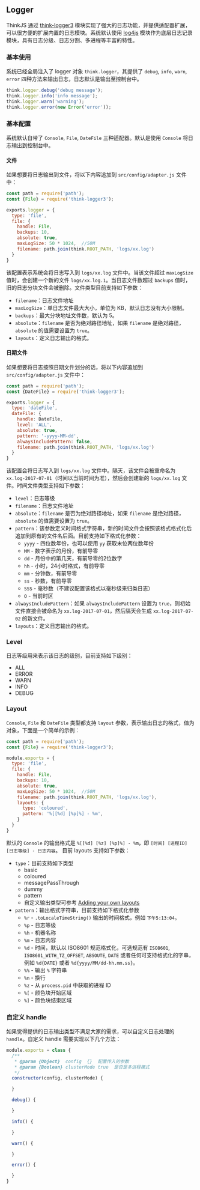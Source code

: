 ## Logger

ThinkJS 通过 [think-logger3](https://npmjs.com/think-logger3) 模块实现了强大的日志功能，并提供适配器扩展，可以很方便的扩展内置的日志模块。系统默认使用 [log4js](https://github.com/nomiddlename/log4js-node) 模块作为底层日志记录模块，具有日志分级、日志分割、多进程等丰富的特性。

### 基本使用

系统已经全局注入了 logger 对象 `think.logger`，其提供了 `debug`, `info`, `warn`, `error` 四种方法来输出日志，日志默认是输出至控制台中。

```javascript
think.logger.debug('debug message');
think.logger.info('info message');
think.logger.warn('warning');
think.logger.error(new Error('error'));
```

### 基本配置

系统默认自带了 `Console`, `File`, `DateFile` 三种适配器。默认是使用 `Console` 将日志输出到控制台中。

#### 文件

如果想要将日志输出到文件，将以下内容追加到 `src/config/adapter.js` 文件中：
```javascript
const path = require('path');
const {File} = require('think-logger3');

exports.logger = {
  type: 'file',
  file: {
    handle: File,
    backups: 10,
    absolute: true,
    maxLogSize: 50 * 1024,  //50M
    filename: path.join(think.ROOT_PATH, 'logs/xx.log')
  }
}

```

该配置表示系统会将日志写入到 `logs/xx.log` 文件中。当该文件超过 `maxLogSize` 值时，会创建一个新的文件 `logs/xx.log.1`。当日志文件数超过 `backups` 值时，旧的日志分块文件会被删除。文件类型目前支持如下参数：

- `filename`：日志文件地址
- `maxLogSize`：单日志文件最大大小，单位为 KB，默认日志没有大小限制。
- `backups`：最大分块地址文件数，默认为 5。
- `absolute`：`filename` 是否为绝对路径地址，如果 `filename` 是绝对路径，`absolute` 的值需要设置为 `true`。
- `layouts`：定义日志输出的格式。

#### 日期文件

如果想要将日志按照日期文件划分的话，将以下内容追加到 `src/config/adapter.js` 文件中：
```javascript
const path = require('path');
const {DateFile} = require('think-logger3');

exports.logger = {
  type: 'dateFile',
  dateFile: {
    handle: DateFile,
    level: 'ALL',
    absolute: true,
    pattern: '-yyyy-MM-dd',
    alwaysIncludePattern: false,
    filename: path.join(think.ROOT_PATH, 'logs/xx.log')
  }
}

```

该配置会将日志写入到 `logs/xx.log` 文件中。隔天，该文件会被重命名为 `xx.log-2017-07-01`（时间以当前时间为准），然后会创建新的 `logs/xx.log` 文件。时间文件类型支持如下参数：

- `level`：日志等级
- `filename`：日志文件地址
- `absolute`：`filename` 是否为绝对路径地址，如果 `filename` 是绝对路径，`absolute` 的值需要设置为 `true`。
- `pattern`：该参数定义时间格式字符串，新的时间文件会按照该格式格式化后追加到原有的文件名后面。目前支持如下格式化参数：
    - `yyyy` - 四位数年份，也可以使用 `yy` 获取末位两位数年份
    - `MM` - 数字表示的月份，有前导零
    - `dd` - 月份中的第几天，有前导零的2位数字
    - `hh` - 小时，24小时格式，有前导零
    - `mm` - 分钟数，有前导零
    - `ss` - 秒数，有前导零
    - `SSS` - 毫秒数（不建议配置该格式以毫秒级来归类日志）
    - `O` - 当前时区
- `alwaysIncludePattern`：如果 `alwaysIncludePattern` 设置为 `true`，则初始文件直接会被命名为 `xx.log-2017-07-01`，然后隔天会生成 `xx.log-2017-07-02` 的新文件。
- `layouts`：定义日志输出的格式。


### Level

日志等级用来表示该日志的级别，目前支持如下级别：

- ALL
- ERROR
- WARN
- INFO
- DEBUG

### Layout

`Console`, `File` 和 `DateFile` 类型都支持 `layout` 参数，表示输出日志的格式，值为对象，下面是一个简单的示例：

```javascript
const path = require('path');
const {File} = require('think-logger3');

module.exports = {
  type: 'file',
  file: {
    handle: File,
    backups: 10,
    absolute: true,
    maxLogSize: 50 * 1024,  //50M
    filename: path.join(think.ROOT_PATH, 'logs/xx.log'),
    layouts: {
      type: 'coloured',
      pattern: '%[[%d] [%p]%] - %m',
    }
  }
}
```

默认的 `Console` 的输出格式是 `%[[%d] [%z] [%p]%] - %m`，即 `[时间] [进程ID] [日志等级] - 日志内容`。 目前 layouts 支持如下参数：

- `type`：目前支持如下类型
    - basic
    - coloured
    - messagePassThrough
    - dummy
    - pattern
    - 自定义输出类型可参考 [Adding your own layouts](https://nomiddlename.github.io/log4js-node/layouts.html#adding-your-own-layouts)
- `pattern`：输出格式字符串，目前支持如下格式化参数
    - `%r` - `.toLocaleTimeString()` 输出的时间格式，例如 `下午5:13:04`。
    - `%p` - 日志等级
    - `%h` - 机器名称
    - `%m` - 日志内容
    - `%d` - 时间，默认以 ISO8601 规范格式化，可选规范有 `ISO8601`, `ISO8601_WITH_TZ_OFFSET`, `ABSOUTE`, `DATE` 或者任何可支持格式化的字串，例如 `%d{DATE}` 或者 `%d{yyyy/MM/dd-hh.mm.ss}`。
    - `%%` - 输出 `%` 字符串
    - `%n` - 换行
    - `%z` - 从 `process.pid` 中获取的进程 ID
    - `%[` - 颜色块开始区域
    - `%]` - 颜色块结束区域

### 自定义 handle

如果觉得提供的日志输出类型不满足大家的需求，可以自定义日志处理的 `handle`。自定义 handle 需要实现以下几个方法：

```javascript
module.exports = class {
  /**
   * @param {Object}  config  {}  配置传入的参数
   * @param {Boolean} clusterMode true  是否是多进程模式
   */
  constructor(config, clusterMode) {

  }

  debug() {

  }

  info() {

  }

  warn() {

  }

  error() {

  }
}
```

